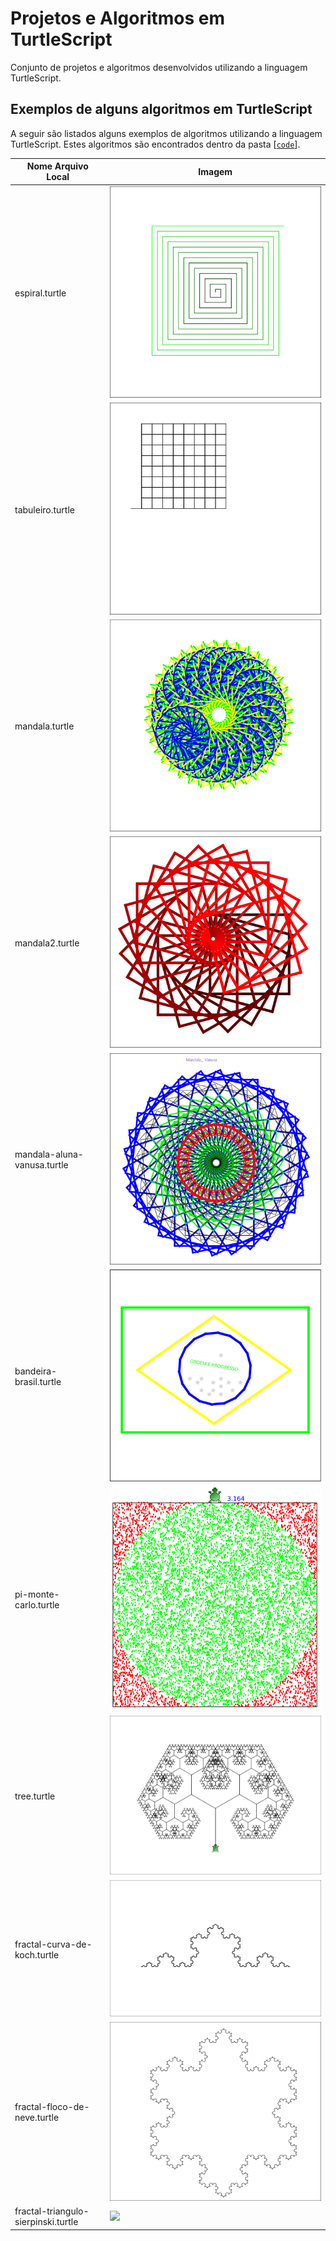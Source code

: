 # Projetos e Algoritmos em TurtleScript

Conjunto de projetos e algoritmos desenvolvidos utilizando a linguagem TurtleScript.


## Exemplos de alguns algoritmos em TurtleScript

A seguir são listados alguns exemplos de algoritmos utilizando a linguagem TurtleScript. Estes algoritmos são encontrados dentro da pasta [[`code`](./code/)].

| Nome Arquivo Local                        | Imagem                                              |
|-------------------------------------------|-----------------------------------------------------|
| espiral.turtle                            | ![](./view/images/espiral.svg)                      |
| tabuleiro.turtle                          | ![](./view/images/tabuleiro.svg)                    |
| mandala.turtle                            | ![](./view/images/mandala.svg)                      |
| mandala2.turtle                           | ![](./view/images/mandala2.svg)                     |
| mandala-aluna-vanusa.turtle               | ![](./view/images/mandala-aluna-vanusa.svg)         |
| bandeira-brasil.turtle                    | ![](./view/images/bandeira-brasil.svg)              |
| pi-monte-carlo.turtle                     | ![](./view/images/pi-10000.png)                     |
| tree.turtle                               | ![](./view/images/tree.png)                         |
| fractal-curva-de-koch.turtle              | ![](./view/images/fractal-curva-de-koch.svg)        |
| fractal-floco-de-neve.turtle              | ![](./view/images/fractal-floco-de-neve4.svg)       |
| fractal-triangulo-sierpinski.turtle       | ![](./view/images/fractal-triangulo-sierpinski.svg) |


